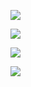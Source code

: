 ![](https://www.nta.go.jp/tmp/72630552-0834-4b2e-834f-391b5d7c82c1/images/5ea66262a0f2499a209c85edef595aaedf7b966377b47e97b022f020cf8ecf6d.jpg)

![](https://www.nta.go.jp/tmp/72630552-0834-4b2e-834f-391b5d7c82c1/images/85fd0da12f42dc52039a782fc6f1c7e71e94725b4983636e9ffad6d5ca0699a0.jpg)

![](https://www.nta.go.jp/tmp/72630552-0834-4b2e-834f-391b5d7c82c1/images/730e0b011a6cae8b326c80952272a51aeed00ac7f140ebdcdced2e6fc186d8fb.jpg)

![](https://www.nta.go.jp/tmp/72630552-0834-4b2e-834f-391b5d7c82c1/images/72d535ce4f880af6858007d18a56db118f65587745729793232ae950d95a86d7.jpg)